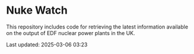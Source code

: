 # Nuke Watch

This repository includes code for retrieving the latest information available on the output of EDF nuclear power plants in the UK.

Last updated: 2025-03-06 03:23